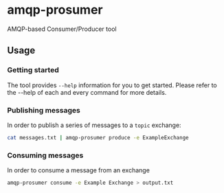 # amqp-prosumer

AMQP-based Consumer/Producer tool

## Usage

### Getting started

The tool provides `--help` information for you to get started. Please refer to the --help of each and every command for more details.

### Publishing messages

In order to publish a series of messages to a `topic` exchange:

```bash
cat messages.txt | amqp-prosumer produce -e ExampleExchange
```

### Consuming messages

In order to consume a message from an exchange

```bash
amqp-prosumer consume -e Example Exchange > output.txt
```
